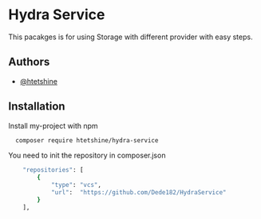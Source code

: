 
# Hydra Service

This pacakges is for using Storage  with different provider  with easy steps.




## Authors

- [@htetshine](https://github.com/Dede182)


## Installation

Install my-project with npm

```bash
  composer require htetshine/hydra-service
```
You need to init the repository in composer.json

```bash
    "repositories": [
        {
            "type": "vcs",
            "url":  "https://github.com/Dede182/HydraService"
        }
    ],
```
